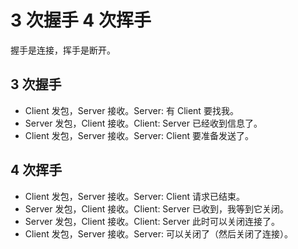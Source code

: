 # 3 次握手 4 次挥手

握手是连接，挥手是断开。

## 3 次握手

- Client 发包，Server 接收。Server: 有 Client 要找我。
- Server 发包，Client 接收。Client: Server 已经收到信息了。
- Client 发包，Server 接收。Server: Client 要准备发送了。

## 4 次挥手

- Client 发包，Server 接收。Server: Client 请求已结束。
- Server 发包，Client 接收。Client: Server 已收到，我等到它关闭。
- Server 发包，Client 接收。Client: Server 此时可以关闭连接了。
- Client 发包，Server 接收。Server: 可以关闭了（然后关闭了连接）。